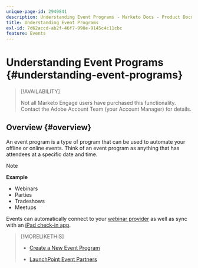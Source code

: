 ```yaml
---
unique-page-id: 2949841
description: Understanding Event Programs - Marketo Docs - Product Documentation
title: Understanding Event Programs
exl-id: 7d62accd-ab2f-46f7-998e-9145c4c11cbc
feature: Events
---
```

# Understanding Event Programs {#understanding-event-programs}

>[!AVAILABILITY]
>
>Not all Marketo Engage users have purchased this functionality. Contact the Adobe Account Team (your Account Manager) for details.

## Overview {#overview}

An event program is a type of program that can be used to automate your offline or online events. Think of an event program as anything that has attendees at a specific date and time.

>[!NOTE]
>
>**Example**
>
>* Webinars
>* Parties
>* Tradeshows
>* Meetups

Events can automatically connect to your [webinar provider](/help/marketo/product-docs/demand-generation/events/understanding-events/event-partners.md) as well as sync with an [iPad check-in app](/help/marketo/product-docs/core-marketo-concepts/mobile-apps/event-check-in/check-people-into-your-event-from-your-tablet.md).  

>[!MORELIKETHIS]
>
>* [Create a New Event Program](/help/marketo/product-docs/demand-generation/events/understanding-events/create-a-new-event-program.md)
>
>* [LaunchPoint Event Partners](/help/marketo/product-docs/demand-generation/events/understanding-events/event-partners.md)
